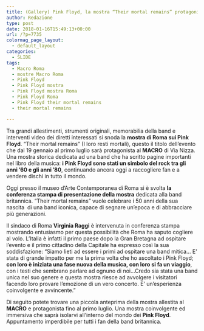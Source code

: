 ```yaml
---
title: (Gallery) Pink Floyd, la mostra “Their mortal remains” protagonista al MACRO di Roma
author: Redazione
type: post
date: 2018-01-16T15:49:13+00:00
url: /?p=7735
colormag_page_layout:
  - default_layout
categories:
  - SLIDE
tags:
  - Macro Roma
  - mostre Macro Roma
  - Pink Floyd
  - Pink Floyd mostra
  - Pink Floyd mostra Roma
  - Pink Floyd Roma
  - Pink Floyd their mortal remains
  - their mortal remains

---
```

Tra grandi allestimenti, strumenti originali, memorabilia della band e interventi video dei diretti interessati si snoda la **mostra di Roma sui Pink Floyd**. &#8220;Their mortal remains&#8221; (I loro resti mortali), questo il titolo dell&#8217;evento che dal 19 gennaio al primo luglio sarà protagonista al **MACRO** di Via Nizza. Una mostra storica dedicata ad una band che ha scritto pagine importanti nel libro della musica: **i Pink Floyd sono stati un simbolo del rock tra gli anni &#8217;60 e gli anni &#8217;80**, continuando ancora oggi a raccogliere fan e a vendere dischi in tutto il mondo.

Oggi presso il museo d&#8217;Arte Contemporanea di Roma si è svolta **la conferenza stampa di presentazione della mostra** dedicata alla band britannica. &#8220;Their mortal remains&#8221; vuole celebrare i 50 anni della sua nascita  di una band iconica, capace di segnare un&#8217;epoca e di abbracciare più generazioni.

Il sindaco di Roma **Virginia Raggi** è intervenuta in conferenza stampa mostrando entusiasmo per questa possibilità che Roma ha saputo cogliere al volo. L&#8217;Italia è infatti il primo paese dopo la Gran Bretagna ad ospitare l&#8217;evento e il primo cittadino della Capitale ha espresso così la sua soddisfazione: &#8220;Siamo lieti ad essere i primi ad ospitare una band mitica&#8230; E&#8217; stata di grande impatto per me la prima volta che ho ascoltato i Pink Floyd; **con loro è iniziata una fase nuova della musica, con loro si fa un viaggio**, con i testi che sembrano parlare ad ognuno di noi&#8230;Credo sia stata una band unica nel suo genere e questa mostra riesce ad avvolgere i visitatori facendo loro provare l&#8217;emozione di un vero concerto. E&#8217; un&#8217;esperienza coinvolgente e avvincente.&#8221;

Di seguito potete trovare una piccola anteprima della mostra allestita al **MACRO** e protagonista fino al primo luglio. Una mostra coinvolgente ed immersiva che saprà isolarvi all&#8217;interno del mondo dei **Pink Floyd**. Appuntamento imperdibile per tutti i fan della band britannica.



&nbsp;
